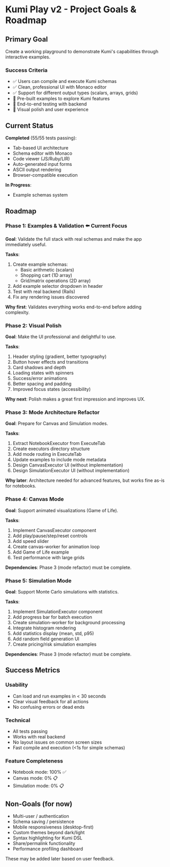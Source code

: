 # Kumi Play v2 - Project Goals & Roadmap

## Primary Goal

Create a working playground to demonstrate Kumi's capabilities through interactive examples.

### Success Criteria
- ✅ Users can compile and execute Kumi schemas
- ✅ Clean, professional UI with Monaco editor
- ✅ Support for different output types (scalars, arrays, grids)
- 🚧 Pre-built examples to explore Kumi features
- 🚧 End-to-end testing with backend
- 🚧 Visual polish and user experience

## Current Status

**Completed** (55/55 tests passing):
- Tab-based UI architecture
- Schema editor with Monaco
- Code viewer (JS/Ruby/LIR)
- Auto-generated input forms
- ASCII output rendering
- Browser-compatible execution

**In Progress**:
- Example schemas system

## Roadmap

### Phase 1: Examples & Validation ⬅️ Current Focus

**Goal**: Validate the full stack with real schemas and make the app immediately useful.

**Tasks**:
1. Create example schemas:
   - Basic arithmetic (scalars)
   - Shopping cart (1D array)
   - Grid/matrix operations (2D array)
2. Add example selector dropdown in header
3. Test with real backend (Rails)
4. Fix any rendering issues discovered

**Why first**: Validates everything works end-to-end before adding complexity.

### Phase 2: Visual Polish

**Goal**: Make the UI professional and delightful to use.

**Tasks**:
1. Header styling (gradient, better typography)
2. Button hover effects and transitions
3. Card shadows and depth
4. Loading states with spinners
5. Success/error animations
6. Better spacing and padding
7. Improved focus states (accessibility)

**Why next**: Polish makes a great first impression and improves UX.

### Phase 3: Mode Architecture Refactor

**Goal**: Prepare for Canvas and Simulation modes.

**Tasks**:
1. Extract NotebookExecutor from ExecuteTab
2. Create executors directory structure
3. Add mode routing in ExecuteTab
4. Update examples to include mode metadata
5. Design CanvasExecutor UI (without implementation)
6. Design SimulationExecutor UI (without implementation)

**Why later**: Architecture needed for advanced features, but works fine as-is for notebooks.

### Phase 4: Canvas Mode

**Goal**: Support animated visualizations (Game of Life).

**Tasks**:
1. Implement CanvasExecutor component
2. Add play/pause/step/reset controls
3. Add speed slider
4. Create canvas-worker for animation loop
5. Add Game of Life example
6. Test performance with large grids

**Dependencies**: Phase 3 (mode refactor) must be complete.

### Phase 5: Simulation Mode

**Goal**: Support Monte Carlo simulations with statistics.

**Tasks**:
1. Implement SimulationExecutor component
2. Add progress bar for batch execution
3. Create simulation-worker for background processing
4. Integrate histogram rendering
5. Add statistics display (mean, std, p95)
6. Add random field generation UI
7. Create pricing/risk simulation examples

**Dependencies**: Phase 3 (mode refactor) must be complete.

## Success Metrics

### Usability
- Can load and run examples in < 30 seconds
- Clear visual feedback for all actions
- No confusing errors or dead ends

### Technical
- All tests passing
- Works with real backend
- No layout issues on common screen sizes
- Fast compile and execution (<1s for simple schemas)

### Feature Completeness
- Notebook mode: 100% ✅
- Canvas mode: 0% 📋
- Simulation mode: 0% 📋

## Non-Goals (for now)

- Multi-user / authentication
- Schema saving / persistence
- Mobile responsiveness (desktop-first)
- Custom themes beyond dark/light
- Syntax highlighting for Kumi DSL
- Share/permalink functionality
- Performance profiling dashboard

These may be added later based on user feedback.
